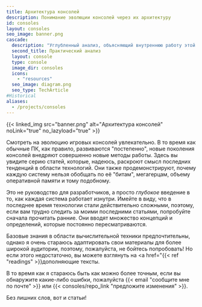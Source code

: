 ```yaml
---
title: Архитектура консолей
description: Понимание эволюции консолей через их архитектуру
id: consoles
layout: consoles
seo_image: banner.png
cascade:
  description: "Углубленный анализ, объясняющий внутреннюю работу этой консоли"
  second_title: Практический анализ
  layout: console
  type: console
  image_dir: consoles
  icons:
    - "resources"
  seo_image: diagram.png
  seo_type: TechArticle
#Historical
aliases:
  - /projects/consoles
---
```


{{< linked_img src="banner.png" alt="Архитектура консолей" noLink="true" no_lazyload="true" >}}

Смотреть на эволюцию игровых консолей увлекательно. В то время как обычные ПК, как правило, развиваются "постепенно", новые поколения консолей внедряют совершенно новые методы работы. Здесь вы увидите серию статей, которые, надеюсь, раскроют смысл последних тенденций в области технологий. Они также продемонстрируют, почему каждую систему нельзя обобщать по её "битам", мегагерцам, объему оперативной памяти и тому подобному.

Это не руководство для разработчиков, а просто *глубокое* введение в то, как каждая система работает изнутри. Имейте в виду, что в последнее время технологии стали действительно сложными, поэтому, если вам трудно следить за моими последними статьями, попробуйте сначала прочитать ранние. Они вводят множество концепций и определений, которые постоянно пересматриваются.

Базовые знания в области вычислительной техники предпочтительны, однако я очень стараюсь адаптировать свои материалы для более широкой аудитории, поэтому, пожалуйста, не бойтесь попробовать! Но если этого недостаточно, вы можете взглянуть на <a href="{{< ref "readings" >}}дополняющие тексты</a>.

В то время как я стараюсь быть как можно более точным, если вы обнаружите какие-либо ошибки, пожалуйста {{< email "сообщите мне по почте" >}} или {{< consoles/repo_link "предложите изменения" >}}.

Без лишних слов, вот и статьи!

